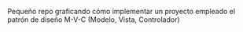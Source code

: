 Pequeño repo graficando cómo implementar un proyecto empleado el patrón de diseño M-V-C (Modelo, Vista, Controlador)